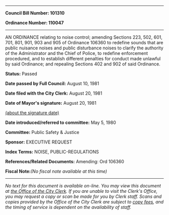 

********

**Council Bill Number: 101310**
   
**Ordinance Number: 110047**
********

 AN ORDINANCE relating to noise control; amending Sections 223, 502, 601, 701, 801, 901, 903 and 905 of Ordinance 106360 to redefine sounds that are public nuisance noises and public disturbance noises to clarify the authority of the Administrator and the Chief of Police, to redefine enforcement procedured, and to establish different penalties for conduct made unlawful by said Ordinance; and repealing Sections 402 and 902 of said Ordinance.

**Status:** Passed
   
**Date passed by Full Council:** August 10, 1981
   
**Date filed with the City Clerk:** August 20, 1981
   
**Date of Mayor's signature:** August 20, 1981
   
[(about the signature date)](/~public/approvaldate.htm)
   
   
   
**Date introduced/referred to committee:** May 5, 1980
   
**Committee:** Public Safety & Justice
   
**Sponsor:** EXECUTIVE REQUEST
   
   
**Index Terms:** NOISE, PUBLIC-REGULATIONS

**References/Related Documents:** Amending: Ord 106360

**Fiscal Note:**_(No fiscal note available at this time)_
********

_No text for this document is available on-line. You may view this document at [the Office of the City Clerk](http://www.seattle.gov/leg/clerk/contactUs.htm). If you are unable to visit the Clerk's Office, you may request a copy or scan be made for you by Clerk staff. Scans and copies provided by the Office of the City Clerk are subject to [copy fees](http://clerk.seattle.gov/~public/clerkfees.htm), and the timing of service is dependent on the availability of staff._

